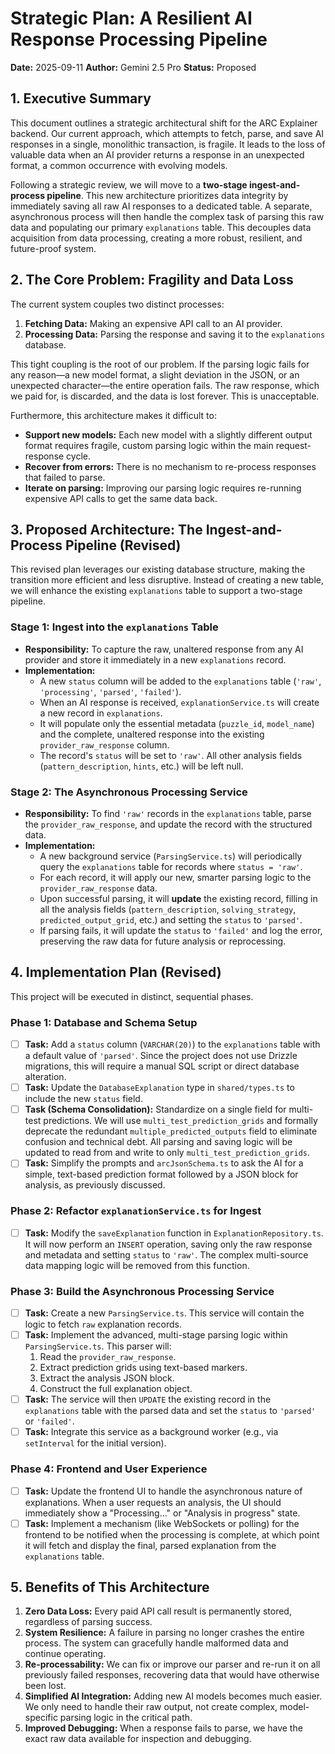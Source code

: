 # Strategic Plan: A Resilient AI Response Processing Pipeline

**Date:** 2025-09-11
**Author:** Gemini 2.5 Pro
**Status:** Proposed

## 1. Executive Summary

This document outlines a strategic architectural shift for the ARC Explainer backend. Our current approach, which attempts to fetch, parse, and save AI responses in a single, monolithic transaction, is fragile. It leads to the loss of valuable data when an AI provider returns a response in an unexpected format, a common occurrence with evolving models. 

Following a strategic review, we will move to a **two-stage ingest-and-process pipeline**. This new architecture prioritizes data integrity by immediately saving all raw AI responses to a dedicated table. A separate, asynchronous process will then handle the complex task of parsing this raw data and populating our primary `explanations` table. This decouples data acquisition from data processing, creating a more robust, resilient, and future-proof system.

## 2. The Core Problem: Fragility and Data Loss

The current system couples two distinct processes:
1.  **Fetching Data:** Making an expensive API call to an AI provider.
2.  **Processing Data:** Parsing the response and saving it to the `explanations` database.

This tight coupling is the root of our problem. If the parsing logic fails for any reason—a new model format, a slight deviation in the JSON, or an unexpected character—the entire operation fails. The raw response, which we paid for, is discarded, and the data is lost forever. This is unacceptable.

Furthermore, this architecture makes it difficult to:
-   **Support new models:** Each new model with a slightly different output format requires fragile, custom parsing logic within the main request-response cycle.
-   **Recover from errors:** There is no mechanism to re-process responses that failed to parse. 
-   **Iterate on parsing:** Improving our parsing logic requires re-running expensive API calls to get the same data back.

## 3. Proposed Architecture: The Ingest-and-Process Pipeline (Revised)

This revised plan leverages our existing database structure, making the transition more efficient and less disruptive. Instead of creating a new table, we will enhance the existing `explanations` table to support a two-stage pipeline.

### Stage 1: Ingest into the `explanations` Table

-   **Responsibility:** To capture the raw, unaltered response from any AI provider and store it immediately in a new `explanations` record.
-   **Implementation:**
    -   A new `status` column will be added to the `explanations` table (`'raw'`, `'processing'`, `'parsed'`, `'failed'`).
    -   When an AI response is received, `explanationService.ts` will create a new record in `explanations`.
    -   It will populate only the essential metadata (`puzzle_id`, `model_name`) and the complete, unaltered response into the existing `provider_raw_response` column.
    -   The record's `status` will be set to `'raw'`. All other analysis fields (`pattern_description`, `hints`, etc.) will be left null.

### Stage 2: The Asynchronous Processing Service

-   **Responsibility:** To find `'raw'` records in the `explanations` table, parse the `provider_raw_response`, and update the record with the structured data.
-   **Implementation:**
    -   A new background service (`ParsingService.ts`) will periodically query the `explanations` table for records where `status = 'raw'`.
    -   For each record, it will apply our new, smarter parsing logic to the `provider_raw_response` data.
    -   Upon successful parsing, it will **update** the existing record, filling in all the analysis fields (`pattern_description`, `solving_strategy`, `predicted_output_grid`, etc.) and setting the `status` to `'parsed'`.
    -   If parsing fails, it will update the `status` to `'failed'` and log the error, preserving the raw data for future analysis or reprocessing.

## 4. Implementation Plan (Revised)

This project will be executed in distinct, sequential phases.

### Phase 1: Database and Schema Setup

-   [ ] **Task:** Add a `status` column (`VARCHAR(20)`) to the `explanations` table with a default value of `'parsed'`. Since the project does not use Drizzle migrations, this will require a manual SQL script or direct database alteration.
-   [ ] **Task:** Update the `DatabaseExplanation` type in `shared/types.ts` to include the new `status` field.
-   [ ] **Task (Schema Consolidation):** Standardize on a single field for multi-test predictions. We will use `multi_test_prediction_grids` and formally deprecate the redundant `multiple_predicted_outputs` field to eliminate confusion and technical debt. All parsing and saving logic will be updated to read from and write to only `multi_test_prediction_grids`.
-   [ ] **Task:** Simplify the prompts and `arcJsonSchema.ts` to ask the AI for a simple, text-based prediction format followed by a JSON block for analysis, as previously discussed.

### Phase 2: Refactor `explanationService.ts` for Ingest

-   [ ] **Task:** Modify the `saveExplanation` function in `ExplanationRepository.ts`. It will now perform an `INSERT` operation, saving only the raw response and metadata and setting `status` to `'raw'`. The complex multi-source data mapping logic will be removed from this function.

### Phase 3: Build the Asynchronous Processing Service

-   [ ] **Task:** Create a new `ParsingService.ts`. This service will contain the logic to fetch `raw` explanation records.
-   [ ] **Task:** Implement the advanced, multi-stage parsing logic within `ParsingService.ts`. This parser will:
    1.  Read the `provider_raw_response`.
    2.  Extract prediction grids using text-based markers.
    3.  Extract the analysis JSON block.
    4.  Construct the full explanation object.
-   [ ] **Task:** The service will then `UPDATE` the existing record in the `explanations` table with the parsed data and set the `status` to `'parsed'` or `'failed'`.
-   [ ] **Task:** Integrate this service as a background worker (e.g., via `setInterval` for the initial version).

### Phase 4: Frontend and User Experience

-   [ ] **Task:** Update the frontend UI to handle the asynchronous nature of explanations. When a user requests an analysis, the UI should immediately show a "Processing..." or "Analysis in progress" state.
-   [ ] **Task:** Implement a mechanism (like WebSockets or polling) for the frontend to be notified when the processing is complete, at which point it will fetch and display the final, parsed explanation from the `explanations` table.

## 5. Benefits of This Architecture

1.  **Zero Data Loss:** Every paid API call result is permanently stored, regardless of parsing success.
2.  **System Resilience:** A failure in parsing no longer crashes the entire process. The system can gracefully handle malformed data and continue operating.
3.  **Re-processability:** We can fix or improve our parser and re-run it on all previously failed responses, recovering data that would have otherwise been lost.
4.  **Simplified AI Integration:** Adding new AI models becomes much easier. We only need to handle their raw output, not create complex, model-specific parsing logic in the critical path.
5.  **Improved Debugging:** When a response fails to parse, we have the exact raw data available for inspection and debugging.
